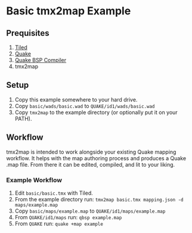 # Basic tmx2map Example


## Prequisites

1. [Tiled](http://www.mapeditor.org/)
2. [Quake](http://store.steampowered.com/app/2310/QUAKE/)
3. [Quake BSP Compiler](https://ericwa.github.io/ericw-tools/)
4. tmx2map

## Setup
1. Copy this example somewhere to your hard drive.
2. Copy `basic/wads/basic.wad` to `QUAKE/id1/wads/basic.wad`
3. Copy `tmx2map` to the example directory (or optionally put it on your PATH).

## Workflow
tmx2map is intended to work alongside your existing Quake mapping workflow. It helps with the map authoring process and produces a Quake .map file. From there it can be edited, compiled, and lit to your liking.

### Example Workflow
1. Edit `basic/basic.tmx` with Tiled.
2. From the example directory run: `tmx2map basic.tmx mapping.json -d maps/example.map`
3. Copy `basic/maps/example.map` to `QUAKE/id1/maps/example.map`
4. From `QUAKE/id1/maps` run: `qbsp example.map`
5. From `QUAKE` run: `quake +map example`
